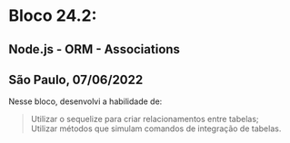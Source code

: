 # Bloco 24.2:

## Node.js - ORM - Associations
## São Paulo, 07/06/2022

Nesse bloco, desenvolvi a habilidade de:

> Utilizar o sequelize para criar relacionamentos entre tabelas;\
> Utilizar métodos que simulam comandos de integração de tabelas.